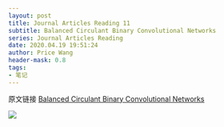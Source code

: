 ```yaml
---
layout: post
title: Journal Articles Reading 11
subtitle: Balanced Circulant Binary Convolutional Networks
series: Journal Articles Reading
date: 2020.04.19 19:51:24
author: Price Wang
header-mask: 0.8
tags:
- 笔记
---
```


原文链接 [Balanced Circulant Binary Convolutional Networks](https://ieeexplore.ieee.org/document/8996039)

<img class="post_img" src="{{ site.baseurl }}/img/post/{{ page.series }}/{{ page.title }}.png">

